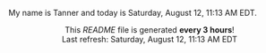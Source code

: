 My name is Tanner and today is Saturday, August 12, 11:13 AM EDT.

<p align="center">This <i>README</i> file is generated <b>every 3 hours</b>!</br>Last refresh: Saturday, August 12, 11:13 AM EDT<br /></p>
